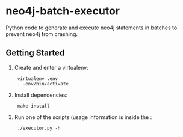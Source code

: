 neo4j-batch-executor
====================

Python code to generate and execute neo4j statements in batches to prevent neo4j from crashing.


Getting Started
---------------

1. Create and enter a virtualenv:

        virtualenv .env
        . .env/bin/activate

1. Install dependencies:

        make install

1. Run one of the scripts (usage information is inside the :

		./executor.py -h

